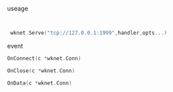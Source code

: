

useage

```go


 wknet.Serve("tcp://127.0.0.1:1999",handler,opts...)

```

event

```go
OnConnect(c *wknet.Conn)

OnClose(c *wknet.Conn)

OnData(c *wknet.Conn)

```